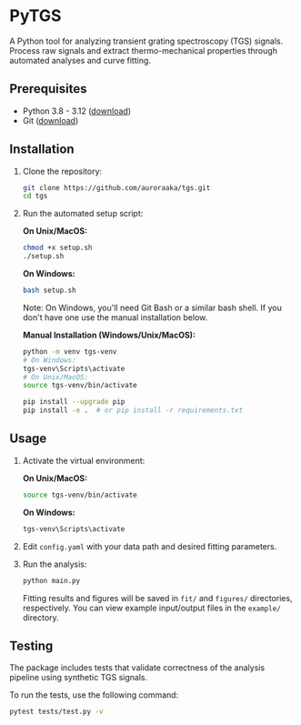 # PyTGS

A Python tool for analyzing transient grating spectroscopy (TGS) signals. Process raw signals and extract thermo-mechanical properties through automated analyses and curve fitting.

## Prerequisites

- Python 3.8 - 3.12 ([download](https://www.python.org/downloads/))
- Git ([download](https://git-scm.com/downloads))

## Installation

1. Clone the repository:
   ```bash
   git clone https://github.com/auroraaka/tgs.git
   cd tgs
   ```

2. Run the automated setup script:
   
   **On Unix/MacOS:**
   ```bash
   chmod +x setup.sh
   ./setup.sh
   ```

   **On Windows:**
   ```bash
   bash setup.sh
   ```
   
   Note: On Windows, you'll need Git Bash or a similar bash shell. If you don't have one use the manual installation below.

   **Manual Installation (Windows/Unix/MacOS):**
   ```bash
   python -m venv tgs-venv
   # On Windows:
   tgs-venv\Scripts\activate
   # On Unix/MacOS:
   source tgs-venv/bin/activate
   
   pip install --upgrade pip
   pip install -e .  # or pip install -r requirements.txt
   ```

## Usage

1. Activate the virtual environment:
   
   **On Unix/MacOS:**
   ```bash
   source tgs-venv/bin/activate
   ```
   
   **On Windows:**
   ```bash
   tgs-venv\Scripts\activate
   ```

2. Edit `config.yaml` with your data path and desired fitting parameters.

3. Run the analysis:
   ```bash
   python main.py
   ```

   Fitting results and figures will be saved in `fit/` and `figures/` directories, respectively.
   You can view example input/output files in the `example/` directory.

## Testing

The package includes tests that validate correctness of the analysis pipeline using synthetic TGS signals. 

To run the tests, use the following command:
```bash
pytest tests/test.py -v
```